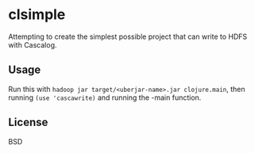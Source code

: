 # clsimple

Attempting to create the simplest possible project that can write to HDFS with
Cascalog.

## Usage

Run this with `hadoop jar target/<uberjar-name>.jar clojure.main`, then running
`(use 'cascawrite)` and running the -main function.

## License

BSD
